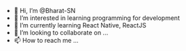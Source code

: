 - 👋 Hi, I’m @Bharat-SN
- 👀 I’m interested in learning programming for development
- 🌱 I’m currently learning React Native, ReactJS
- 💞️ I’m looking to collaborate on ...
- 📫 How to reach me ...

<!---
Bharat-SN/Bharat-SN is a ✨ special ✨ repository because its `README.md` (this file) appears on your GitHub profile.
You can click the Preview link to take a look at your changes.
--->
